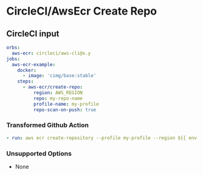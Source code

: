 # CircleCI/AwsEcr Create Repo

## CircleCI input

```yaml
orbs:
  aws-ecr: circleci/aws-cli@x.y
jobs:
  aws-ecr-example:
    docker:
      - image: 'cimg/base:stable'
    steps:
      - aws-ecr/create-repo:
          region: AWS_REGION
          repo: my-repo-name
          profile-name: my-profile
          repo-scan-on-push: true
```

### Transformed Github Action

```yaml
- run: aws ecr create-repository --profile my-profile --region ${{ env.AWS_REGION }} --repository-name my-repo-name --image-scanning-configuration scanOnPush=true
```

### Unsupported Options

- None
